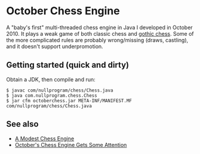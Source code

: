 # October Chess Engine

A "baby's first" multi-threaded chess engine in Java I developed in
October 2010. It plays a weak game of both classic chess and [gothic
chess](https://en.wikipedia.org/wiki/Capablanca_chess). Some of the more
complicated rules are probably wrong/missing (draws, castling), and it
doesn't support underpromotion.

## Getting started (quick and dirty)

Obtain a JDK, then compile and run:

    $ javac com/nullprogram/chess/Chess.java
    $ java com.nullprogram.chess.Chess
    $ jar cfm octoberchess.jar META-INF/MANIFEST.MF com/nullprogram/chess/Chess.java

## See also

* [A Modest Chess Engine](http://nullprogram.com/blog/2010/10/17/)
* [October's Chess Engine Gets Some Attention](http://nullprogram.com/blog/2011/04/09/)
